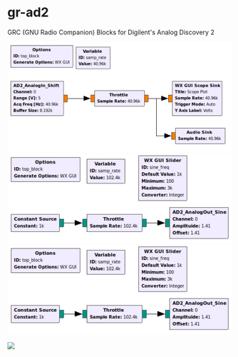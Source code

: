 # gr-ad2
GRC (GNU Radio Companion) Blocks for Digilent's Analog Discovery 2

<img src="https://github.com/7m4mon/gr-ad2/blob/master/AnalogIn_Shift.grc.png" alt="AnalogIn_Shift" title="">

<img src="https://github.com/7m4mon/gr-ad2/blob/master/AnalogOut_Sine.grc.png" alt="AnalogOut_Custom" title="">

<img src="https://github.com/7m4mon/gr-ad2/blob/master/AnalogOut_Sine.grc.png" alt="AnalogOut_Sine" title="">

[![](https://img.youtube.com/vi/YdhogbIK9YY/0.jpg)](https://www.youtube.com/watch?v=YdhogbIK9YY)

